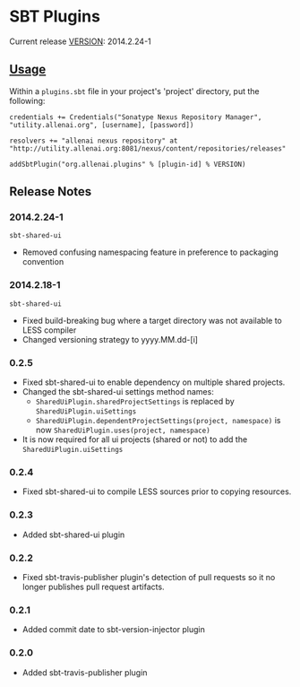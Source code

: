 SBT Plugins
===========

Current release [VERSION](#version): 2014.2.24-1

[Usage](#usage)
-----

Within a `plugins.sbt` file in your project's 'project' directory, put the following:

    credentials += Credentials("Sonatype Nexus Repository Manager", "utility.allenai.org", [username], [password])

    resolvers += "allenai nexus repository" at "http://utility.allenai.org:8081/nexus/content/repositories/releases"

    addSbtPlugin("org.allenai.plugins" % [plugin-id] % VERSION)

Release Notes
-------------

### 2014.2.24-1 ###

`sbt-shared-ui`

- Removed confusing namespacing feature in preference to packaging convention

### 2014.2.18-1 ###

`sbt-shared-ui`

- Fixed build-breaking bug where a target directory was not available to LESS compiler
- Changed versioning strategy to yyyy.MM.dd-[i]

### 0.2.5 ###

- Fixed sbt-shared-ui to enable dependency on multiple shared projects.
- Changed the sbt-shared-ui settings method names:
  - `SharedUiPlugin.sharedProjectSettings` is replaced by `SharedUiPlugin.uiSettings`
  - `SharedUiPlugin.dependentProjectSettings(project, namespace)` is now `SharedUiPlugin.uses(project, namespace)`
- It is now required for all ui projects (shared or not) to add the `SharedUiPlugin.uiSettings`

### 0.2.4 ###

- Fixed sbt-shared-ui to compile LESS sources prior to copying resources.

### 0.2.3 ###

- Added sbt-shared-ui plugin

### 0.2.2 ###

- Fixed sbt-travis-publisher plugin's detection of pull requests so it no longer publishes pull request artifacts.

### 0.2.1 ###

- Added commit date to sbt-version-injector plugin

### 0.2.0 ###

- Added sbt-travis-publisher plugin
